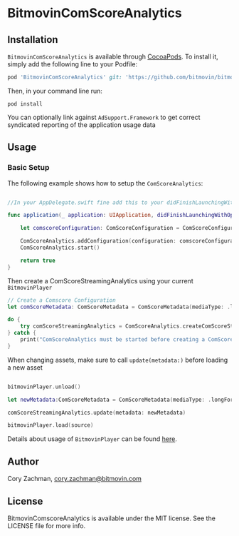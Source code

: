 # BitmovinComScoreAnalytics

## Installation

`BitmovinComScoreAnalytics` is available through [CocoaPods](https://cocoapods.org). To install
it, simply add the following line to your Podfile:

```ruby
pod 'BitmovinComScoreAnalytics' git: 'https://github.com/bitmovin/bitmovin-player-ios-integrations-comscore.git', tag: '0.9.0'
```

Then, in your command line run:

```
pod install
```

You can optionally link against `AdSupport.Framework` to get correct syndicated reporting of the application usage data

## Usage

### Basic Setup
The following example shows how to setup the `ComScoreAnalytics`:
```swift

//In your AppDelegate.swift fine add this to your didFinishLaunchingWithOptions method

func application(_ application: UIApplication, didFinishLaunchingWithOptions launchOptions: [UIApplication.LaunchOptionsKey: Any]?) -> Bool {

    let comscoreConfiguration: ComScoreConfiguration = ComScoreConfiguration(publisherId: "YOUR_PUBLISHER_ID", publisherSecret: "YOUR_PUBLISHER_SECRET", applicationName: "YOUR_APPLICATION_NAME")

    ComScoreAnalytics.addConfiguration(configuration: comscoreConfiguration)
    ComScoreAnalytics.start()

    return true
}
```
Then create a ComScoreStreamingAnalytics using your current  `BitmovinPlayer` 

```swift 
// Create a Comscore Configuration
let comScoreMetadata: ComScoreMetadata = ComScoreMetadata(mediaType: .longFormOnDemand, publisherBrandName: "ABC", programTitle: "Modern Family", episodeTitle: "Rash Decisions", episodeSeasonNumber: "1", episodeNumber: "2", contentGenre: "Comedy", stationTitle: "Hulu",completeEpisode: true)

do {
    try comScoreStreamingAnalytics = ComScoreAnalytics.createComScoreStreamingAnalytics(bitmovinPlayer: bitmovinPlayer, metadata: comScoreMetadata)
} catch {
    print("ComScoreAnalytics must be started before creating a ComScoreStreamingAnalytics object")
}

```

When changing assets, make sure to call `update(metadata:)` before loading a new asset 

```swift 

bitmovinPlayer.unload()

let newMetadata:ComScoreMetadata = ComScoreMetadata(mediaType: .longFormOnDemand,publisherBrandName: "ABC",programTitle: "Modern Family", episodeTitle: "Rash Decisions", episodeSeasonNumber: "1", episodeNumber: "2", contentGenre: "Comedy", stationTitle: "Hulu",completeEpisode: true)

comScoreStreamingAnalytics.update(metadata: newMetadata)

bitmovinPlayer.load(source)
```

Details about usage of `BitmovinPlayer` can be found [here](https://github.com/bitmovin/bitmovin-player-ios-sdk-cocoapod).


## Author

Cory Zachman, cory.zachman@bitmovin.com

## License

BitmovinComscoreAnalytics is available under the MIT license. See the LICENSE file for more info.
